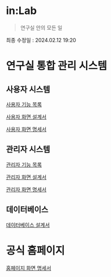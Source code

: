 # in:Lab

> 연구실 안의 모든 일

최종 수정일 : 2024.02.12 19:20

# 연구실 통합 관리 시스템

## 사용자 시스템

[사용자 기능 목록](Assets/userFuncList.md)

[사용자 화면 설계서](Assets/userUiBluePrint.md)

[사용자 화면 명세서](Assets/userUiSpecification.md)

## 관리자 시스템

[관리자 기능 목록](Assets/adminFuncList.md)

[관리자 화면 설계서](Assets/adminUiBluePrint.md)

[관리자 화면 명세서](Assets/adminUiSpecification.md)

## 데이터베이스

[데이터베이스 설계서](Assets/databaseBluePrint.md)

# 공식 홈페이지

[홈페이지 화면 명세서](Assets/homePageBluePrint.md)
